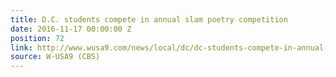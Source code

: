 ```yaml
---
title: D.C. students compete in annual slam poetry competition
date: 2016-11-17 00:00:00 Z
position: 72
link: http://www.wusa9.com/news/local/dc/dc-students-compete-in-annual-slam-poetry-competition/353627742
source: W-USA9 (CBS)
---
```


